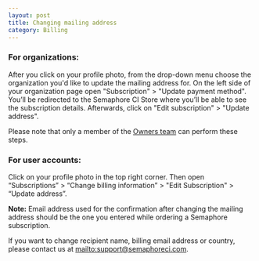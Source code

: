 ```yaml
---
layout: post
title: Changing mailing address
category: Billing
---
```


### For organizations:

After you click on your profile photo, from the drop-down menu choose the organization you'd like to update the mailing address for. On the left side of your organization page open "Subscription" > "Update payment method". You’ll be redirected to the Semaphore CI Store where you’ll be able to see the subscription details. Afterwards, click on "Edit subscription" > "Update address".

Please note that only a member of the [Owners team](/docs/organizations/permission-levels-in-an-organization.html) can perform these steps.

### For user accounts:

Click on your profile photo in the top right corner. Then open “Subscriptions” > “Change billing information” > "Edit Subscription" > “Update address”.

__Note:__
Email address used for the confirmation after changing the mailing address should be the one you entered while ordering a Semaphore subscription.

If you want to change recipient name, billing email address or country, please
contact us at <mailto:support@semaphoreci.com>.
